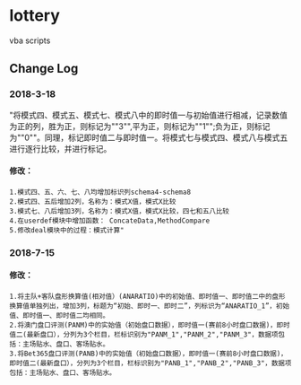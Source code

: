 ﻿# lottery
vba scripts<br>

## Change Log
### 2018-3-18 
"将模式四、模式五、模式七、模式八中的即时值一与初始值进行相减，记录数值为正的列，胜为正，则标记为""3"",平为正，则标记为""1"";负为正，则标记为""0""。同理，标记即时值二与即时值一。将模式七与模式四、模式八与模式五进行逐行比较，并进行标记。
<br>
#### 修改：<br>
    1.模式四、五、六、七、八均增加标识列schema4-schema8
    2.模式四、五后增加2列，名称为：模式X值，模式X比较
    3.模式七、八后增加3列，名称为：模式X值，模式X比较，四七和五八比较
    4.在userdef模块中增加函数： ConcateData,MethodCompare
    5.修改deal模块中的过程：模式计算"
	
	
### 2018-7-15
#### 修改：<br>
	1.将主队+客队盘形换算值(相对值）(ANARATIO)中的初始值、即时值一、即时值二中的盘形换算值单独列出，增加3列，标题为“初始、即时一、即时二”，列标识为“ANARATIO_1”，初始值、即时值一、即时值二均相同。
	2.将澳门盘口评测(PANM)中的实始值（初始盘口数据），即时值一(赛前8小时盘口数据)，即时值二(最新盘口），分列为3个栏目，栏标识别为"PANM_1","PANM_2","PANM_3"，数据项包括：主场贴水、盘口、客场贴水。
	3.将Bet365盘口评测(PANB)中的实始值（初始盘口数据），即时值一(赛前8小时盘口数据)，即时值二(最新盘口），分列为3个栏目，栏标识别为"PANB_1","PANB_2","PANB_3"，数据项包括：主场贴水、盘口、客场贴水。

